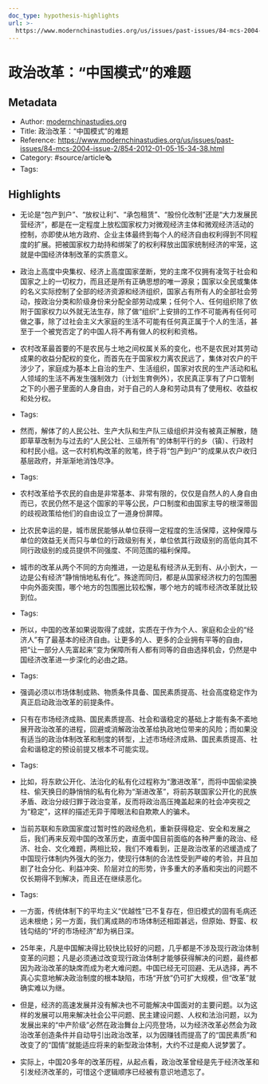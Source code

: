 ```yaml
---
doc_type: hypothesis-highlights
url: >-
  https://www.modernchinastudies.org/us/issues/past-issues/84-mcs-2004-issue-2/854-2012-01-05-15-34-38.html
---
```

# 政治改革：“中国模式”的难题
## Metadata
- Author: [modernchinastudies.org]()
- Title: 政治改革：“中国模式”的难题
- Reference: https://www.modernchinastudies.org/us/issues/past-issues/84-mcs-2004-issue-2/854-2012-01-05-15-34-38.html
- Category: #source/article🗞
- Tags:
## Highlights
- 无论是“包产到户”、“放权让利”、“承包租赁”、“股份化改制”还是“大力发展民营经济”，都是在一定程度上放松国家权力对微观经济主体和微观经济活动的控制，亦即使从地方政府、企业主体最终到每个人的经济自由权利得到不同程度的扩展。把被国家权力劫持和绑架了的权利释放出国家统制经济的牢笼，这就是中国经济体制改革的实质意义。

- 政治上高度中央集权、经济上高度国家垄断，党的主席不仅拥有凌驾于社会和国家之上的一切权力，而且还是所有正确思想的唯一源泉；国家以全民或集体的名义实际控制了全部的经济资源和经济组织，国家占有所有人的全部社会劳动，按政治分类和阶级身份来分配全部劳动成果；任何个人、任何组织除了依附于国家权力以外就无法生存，除了做“组织”上安排的工作不可能再有任何可做之事，除了过社会主义大家庭的生活不可能有任何真正属于个人的生活，甚至于一个被党否定了的中国人将不再有做人的权利和资格。

- 农村改革最首要的不是农民与土地之间权属关系的变化，也不是农民对其劳动成果的收益分配权的变化，而首先在于国家权力离农民远了，集体对农户的干涉少了，家庭成为基本上自治的生产、生活组织，国家对农民的生产活动和私人领域的生活不再发生强制效力（计划生育例外），农民真正享有了户口管制之下的小圈子里面的人身自由，对于自己的人身和劳动具有了使用权、收益权和处分权。


- Tags:

- 然而，解体了的人民公社、生产大队和生产队三级组织并没有被真正解散，随即草草改制为与过去的“人民公社、三级所有”的体制平行的乡（镇）、行政村和村民小组。这一农村机构改革的败笔，终于将“包产到户”的成果从农户收归基层政府，并渐渐地消蚀尽净。


- Tags:

- 农村改革给予农民的自由是非常基本、非常有限的，仅仅是自然人的人身自由而已，农民仍然不是这个国家的平等公民，户口制度和由国家主导的根深蒂固的歧视政策给他们的自由设立了一道身份屏障。

- 比农民幸运的是，城市居民能够从单位获得一定程度的生活保障，这种保障与单位的效益无关而只与单位的行政级别有关，单位依其行政级别的高低向其不同行政级别的成员提供不同强度、不同范围的福利保障。

- 城市的改革从两个不同的方向推进，一边是私有经济从无到有、从小到大，一边是公有经济“静悄悄地私有化”。殊途而同归，都是从国家经济权力的包围圈中向外面突围，哪个地方的包围圈比较松懈，哪个地方的城市经济改革就比较到位。


- Tags:

- 所以，中国的改革如果说取得了成就，实质在于作为个人、家庭和企业的“经济人”有了最基本的经济自由。让更多的人、更多的企业拥有平等的自由，把“让一部分人先富起来”变为保障所有人都有同等的自由选择机会，仍然是中国经济改革进一步深化的必由之路。


- Tags:

- 强调必须以市场体制成熟、物质条件具备、国民素质提高、社会高度稳定作为真正启动政治改革的前提条件。

- 只有在市场经济成熟、国民素质提高、社会和谐稳定的基础上才能有条不紊地展开政治改革的进程，回避或消解政治改革给执政地位带来的风险；而如果没有适当的政治体制改革和制度的转型，上述市场经济成熟、国民素质提高、社会和谐稳定的预设前提又根本不可能实现。


- Tags:

- 比如，将东欧公开化、法治化的私有化过程称为“激进改革”，而将中国偷梁换柱、偷天换日的静悄悄的私有化称为“渐进改革”，将前苏联国家公开化的民族矛盾、政治分歧归罪于政治变革，反而将政治高压掩盖起来的社会冲突视之为“稳定”，这样的描述无异于障眼法和自欺欺人的骗术。

- 当前苏联和东欧国家度过暂时性的政经危机，重新获得稳定、安全和发展之后，我们再来反观中国的改革历史，直面中国目前面临的各种严重的政治、经济、社会、文化难题，两相比较，我们不难看到，正是政治改革的迟缓造成了中国现行体制内外强大的张力，使现行体制的合法性受到严峻的考验，并且加剧了社会分化、利益冲突、阶层对立的形势，许多重大的矛盾和突出的问题不仅长期得不到解决，而且还在继续恶化。


- Tags:

- 一方面，传统体制下的平均主义“优越性”已不复存在，但旧模式的固有毛病还远未根绝；另一方面，我们离成熟的市场体制还相距甚远，但原始、野蛮、权钱勾结的“坏的市场经济”却为祸日深。

- 25年来，凡是中国解决得比较快比较好的问题，几乎都是不涉及现行政治体制变革的问题；凡是必须通过改变现行政治体制才能够获得解决的问题，最终都因为政治改革的缺席而成为老大难问题。中国已经无可回避、无从选择，再不真心实意地解决政治制度的根本缺陷，市场“开放”仍可扩大规模，但“改革”就确实难以为继。

- 但是，经济的高速发展并没有解决也不可能解决中国面对的主要问题。以为这样的发展可以用来解决社会公平问题、民主建设问题、人权和法治问题，以为发展出来的“中产阶级”必然在政治舞台上闪亮登场，以为经济改革必然会为政治改革创造条件并自动导引出政治改革，以为因赚钱而提高了的“国民素质”和改变了的“国情”就能适应将来的新型政治体制，大约不过是痴人说梦罢了。

- 实际上，中国20多年的改革历程，从起点看，政治改革曾经是先于经济改革和引发经济改革的，可惜这个逻辑顺序已经被有意识地遗忘了。

